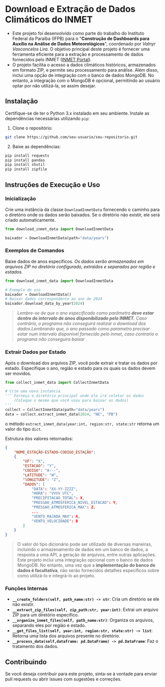 # Download e Extração de Dados Climáticos do INMET

* Este projeto foi desenvolvido como parte do trabalho do Instituto Federal da Paraíba (IFPB) para o "**Construção de Dashboards para Auxílio na Análise de Dados Meteorológicos**", coordenado por *Valnyr Vasconcelos Lira*. O objetivo principal deste projeto é fornecer uma ferramenta eficiente para a extração e processamento de dados fornecidos pelo INMET ([INMET Portal](https://portal.inmet.gov.br/uploads/dadoshistoricos)).
* O projeto facilita o acesso a dados climáticos históricos, armazenados em formato ZIP, e permite seu processamento para análise. Além disso, inclui uma opção de integração com o banco de dados MongoDB. No entanto, a integração com o MongoDB é opcional, permitindo ao usuário optar por não utilizá-la, se assim desejar.

## Instalação

Certifique-se de ter o Python 3.x instalado em seu ambiente. Instale as dependências necessárias utilizando `pip`:

1. Clone o repositório:

```bash
git clone https://github.com/seu-usuario/seu-repositorio.git
```

2. Baixe as dependências:

```bash
pip install requests
pip install pandas
pip install shutil
pip install zipfile
```

## Instruções de Execução e Uso

### Inicialização

Crie uma instância da classe `DownloadInmetData` fornecendo o caminho para o diretório onde os dados serão baixados. Se o diretório não existir, ele será criado automaticamente.

```python
from download_inmet_data import DownloadInmetData

baixador = DownloadInmetData(path="data/years")
```

### Exemplos de Comandos

Baixe dados de anos específicos. *Os dados serão armazenados em arquivos ZIP no diretório configurado, extraidos e separados por região e estados.*

```python
from download_inmet_data import DownloadInmetData

# Exemplo de uso
baixador = DownloadInmetData()
# Baixar dados correspondente ao ano de 2024
baixador.download_data_by_year(2024)
```

> *Lembre-se de que o ano especificado como parâmetro **deve estar dentro do intervalo de anos disponibilizado pelo INMET**. Caso contrário, o programa não conseguirá realizar o download dos dados.Lembrando que, o ano passado como parametro precisar estar num intervalo disponivel fornecido pelo inmet, caso contrario o programa não conseguira baixar*

### Extrair Dados por Estado

Após o download dos arquivos ZIP, você pode extrair e tratar os dados por estado. Especifique o ano, região e estado para os quais os dados devem ser movidos.

```python
from collect_inmet_data import CollectInmetData

# Crie uma nova instancia
''' Forneça o diretório principal onde ele irá coletar os dados 
    (Coloque o mesmo que você usou para baixar os dados)
'''
collect = CollectInmetData(path="data/years")
data = collect.extract_inmet_data(2024, "NE", "PB")
```

o método `extract_inmet_data(year:int, region:str, state:str` retorna um valor do tipo `dict`.

Estrutura dos valores retornados:

```json
{
    "NOME_ESTAÇÃO-ESTADO-CODIGO_ESTAÇÃO":
    {
        "UF": "X",
        "ESTACAO": "Y",
        "CODIGO": "A---",
        "LATITUDE": "W",
        "lONGITUDE": "Z",
        "DADOS": [
            "DATA": "XX-YY-ZZZZ",
            "HORA": "VVVV UTC",
            "PRECIPITACAO_TOTAL": X,
            "PRESSAO_ATMOSFERICA_NIVEL_ESTACAO": Y,
            "PRESSAO_ATMOSFERICA_MAX": Z,
            ...
            "VENTO_RAJADA_MAX": A,
            "VENTO_VELOCIDADE": B
        ]
    }
}
```

> O valor do tipo dicionário pode ser utilizado de diversas maneiras, incluindo o armazenamento de dados em um banco de dados, a resposta a uma API, a geração de arquivos, entre outras aplicações. Este projeto inclui uma integração opcional com o banco de dados MongoDB. No entanto, uma vez que a **implementação do banco de dados é facultativa**, não serão fornecidos detalhes específicos sobre como utilizá-lo e integrá-lo ao projeto.

### Funções Internas

- **`__create_folders(self, path_name:str) -> str`**: Cria um diretório se ele não existir.
- **`__extract_zip_files(self, zip_path:str, year:int)`**: Extrai um arquivo ZIP para um diretório específico.
- **`__organize_inmet_files(self, path_name:str)`**: Organiza os arquivos, separando eles por região e estado.
- **`__get_files_list(self, year:int, region:str, state:str) -> list`**: Retorna uma lista dos arquivos presente no diretório.
- **`__process_data(self,dataframe: pd.DataFrame) -> pd.DataFrame`**: Faz o tratamento dos dados.

## Contribuindo

Se você deseja contribuir para este projeto, sinta-se à vontade para enviar pull requests ou abrir issues com sugestões e correções.
